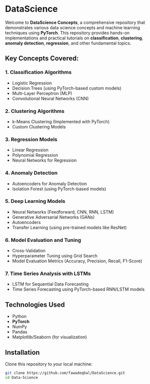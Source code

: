 # DataScience

Welcome to **DataScience Concepts**, a comprehensive repository that demonstrates various data science concepts and machine learning techniques using **PyTorch**. This repository provides hands-on implementations and practical tutorials on **classification**, **clustering**, **anomaly detection**, **regression**, and other fundamental topics.

## Key Concepts Covered:

### 1. **Classification Algorithms**
   - Logistic Regression
   - Decision Trees (using PyTorch-based custom models)
   - Multi-Layer Perceptron (MLP)
   - Convolutional Neural Networks (CNN)

### 2. **Clustering Algorithms**
   - k-Means Clustering (Implemented with PyTorch)
   - Custom Clustering Models

### 3. **Regression Models**
   - Linear Regression
   - Polynomial Regression
   - Neural Networks for Regression

### 4. **Anomaly Detection**
   - Autoencoders for Anomaly Detection
   - Isolation Forest (using PyTorch-based models)

### 5. **Deep Learning Models**
   - Neural Networks (Feedforward, CNN, RNN, LSTM)
   - Generative Adversarial Networks (GANs)
   - Autoencoders
   - Transfer Learning (using pre-trained models like ResNet)

### 6. **Model Evaluation and Tuning**
   - Cross-Validation
   - Hyperparameter Tuning using Grid Search
   - Model Evaluation Metrics (Accuracy, Precision, Recall, F1-Score)

### 7. **Time Series Analysis with LSTMs**
   - LSTM for Sequential Data Forecasting
   - Time Series Forecasting using PyTorch-based RNN/LSTM models

## Technologies Used

- Python
- **PyTorch**
- NumPy
- Pandas
- Matplotlib/Seaborn (for visualization)

## Installation

Clone this repository to your local machine:

```bash
git clone https://github.com/fawadeqbal/DataScience.git
cd Data-Science
